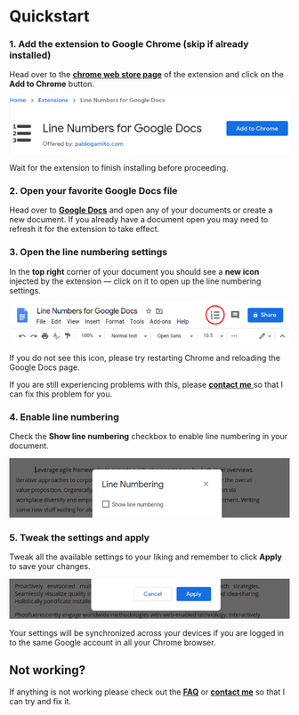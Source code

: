 # Quickstart

### 1. Add the extension to Google Chrome \(skip if already installed\)

Head over to the [**chrome web store page**](https://chrome.google.com/webstore/detail/line-numbers-for-google-d/mblodabbcapnkgcfnddfpfaamjckjlik) of the extension and click on the **Add to Chrome** button.

![Line Numbers for Google Docs Chrome Web Store](.gitbook/assets/quickstart-chrome-webstore.png)

Wait for the extension to finish installing before proceeding.

### 2. Open your favorite Google Docs file

Head over to [**Google Docs**](https://docs.google.com/) and open any of your documents or create a new document. If you already have a document open you may need to refresh it for the extension to take effect.

### 3. Open the line numbering settings

In the **top right** corner of your document you should see a **new icon** injected by the extension — click on it to open up the line numbering settings.

![Line Numbers for Google Docs Tool Bar](.gitbook/assets/quickstart-docs-tool-bar.png)

If you do not see this icon, please try restarting Chrome and reloading the Google Docs page.

If you are still experiencing problems with this, please [**contact me** ](https://linenumbers.app/contact) so that I can fix this problem for you.

### 4. Enable line numbering

Check the **Show line numbering** checkbox to enable line numbering in your document.

![Line Numbers for Google Docs Enable Checkbox](.gitbook/assets/quickstart-enable-numbering.png)

### 5. Tweak the settings and apply

Tweak all the available settings to your liking and remember to click **Apply** to save your changes.

![Line Numbers for Google Docs Apply Settings](.gitbook/assets/quickstart-apply-settings.png)

Your settings will be synchronized across your devices if you are logged in to the same Google account in all your Chrome browser.

## Not working?

If anything is not working please check out the [**FAQ**](faq.md) or [**contact me**](https://linenumbers.app/contact) so that I can try and fix it.

